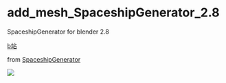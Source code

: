 # add_mesh_SpaceshipGenerator_2.8
SpaceshipGenerator for blender 2.8

[b站](https://www.bilibili.com/video/BV1m4411L7cu)

from [SpaceshipGenerator](https://github.com/a1studmuffin/SpaceshipGenerator)

![](https://github.com/BlenderCN/add_mesh_SpaceshipGenerator_2.8/blob/master/spaceship.png)
